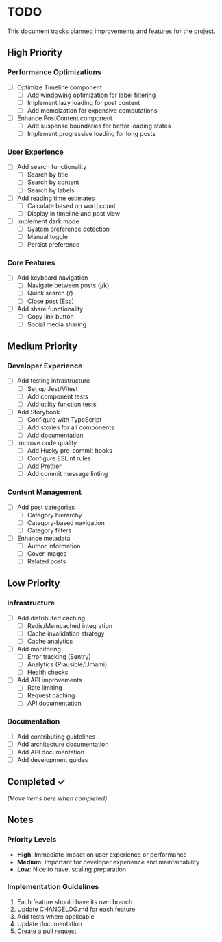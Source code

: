 # TODO

This document tracks planned improvements and features for the project.

## High Priority

### Performance Optimizations
- [ ] Optimize Timeline component
  - [ ] Add windowing optimization for label filtering
  - [ ] Implement lazy loading for post content
  - [ ] Add memoization for expensive computations
- [ ] Enhance PostContent component
  - [ ] Add suspense boundaries for better loading states
  - [ ] Implement progressive loading for long posts

### User Experience
- [ ] Add search functionality
  - [ ] Search by title
  - [ ] Search by content
  - [ ] Search by labels
- [ ] Add reading time estimates
  - [ ] Calculate based on word count
  - [ ] Display in timeline and post view
- [ ] Implement dark mode
  - [ ] System preference detection
  - [ ] Manual toggle
  - [ ] Persist preference

### Core Features
- [ ] Add keyboard navigation
  - [ ] Navigate between posts (j/k)
  - [ ] Quick search (/)
  - [ ] Close post (Esc)
- [ ] Add share functionality
  - [ ] Copy link button
  - [ ] Social media sharing

## Medium Priority

### Developer Experience
- [ ] Add testing infrastructure
  - [ ] Set up Jest/Vitest
  - [ ] Add component tests
  - [ ] Add utility function tests
- [ ] Add Storybook
  - [ ] Configure with TypeScript
  - [ ] Add stories for all components
  - [ ] Add documentation
- [ ] Improve code quality
  - [ ] Add Husky pre-commit hooks
  - [ ] Configure ESLint rules
  - [ ] Add Prettier
  - [ ] Add commit message linting

### Content Management
- [ ] Add post categories
  - [ ] Category hierarchy
  - [ ] Category-based navigation
  - [ ] Category filters
- [ ] Enhance metadata
  - [ ] Author information
  - [ ] Cover images
  - [ ] Related posts

## Low Priority

### Infrastructure
- [ ] Add distributed caching
  - [ ] Redis/Memcached integration
  - [ ] Cache invalidation strategy
  - [ ] Cache analytics
- [ ] Add monitoring
  - [ ] Error tracking (Sentry)
  - [ ] Analytics (Plausible/Umami)
  - [ ] Health checks
- [ ] Add API improvements
  - [ ] Rate limiting
  - [ ] Request caching
  - [ ] API documentation

### Documentation
- [ ] Add contributing guidelines
- [ ] Add architecture documentation
- [ ] Add API documentation
- [ ] Add development guides

## Completed ✓

_(Move items here when completed)_

## Notes

### Priority Levels
- **High**: Immediate impact on user experience or performance
- **Medium**: Important for developer experience and maintainability
- **Low**: Nice to have, scaling preparation

### Implementation Guidelines
1. Each feature should have its own branch
2. Update CHANGELOG.md for each feature
3. Add tests where applicable
4. Update documentation
5. Create a pull request 
